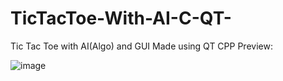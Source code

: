 # TicTacToe-With-AI-C-QT-
Tic Tac Toe with AI(Algo) and GUI Made using QT CPP
Preview:


![image](https://user-images.githubusercontent.com/10165966/197432258-7534ae3d-9820-4b89-93d7-ec68f1a53e10.jpg)
